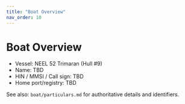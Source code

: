 ```yaml
---
title: "Boat Overview"
nav_order: 10
---
```


# Boat Overview

- Vessel: NEEL 52 Trimaran (Hull #9)
- Name: TBD
- HIN / MMSI / Call sign: TBD
- Home port/registry: TBD

See also: `boat/particulars.md` for authoritative details and identifiers.

